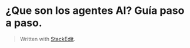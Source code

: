 

# ¿Que son los agentes AI? Guía paso a paso.

> Written with [StackEdit](https://stackedit.io/).
<!--stackedit_data:
eyJoaXN0b3J5IjpbMTMwMzE1NzMwNl19
-->